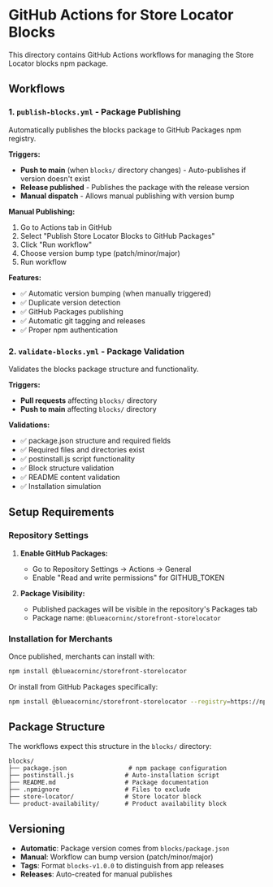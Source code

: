 # GitHub Actions for Store Locator Blocks

This directory contains GitHub Actions workflows for managing the Store Locator blocks npm package.

## Workflows

### 1. `publish-blocks.yml` - Package Publishing

Automatically publishes the blocks package to GitHub Packages npm registry.

**Triggers:**
- **Push to main** (when `blocks/` directory changes) - Auto-publishes if version doesn't exist
- **Release published** - Publishes the package with the release version
- **Manual dispatch** - Allows manual publishing with version bump

**Manual Publishing:**
1. Go to Actions tab in GitHub
2. Select "Publish Store Locator Blocks to GitHub Packages"
3. Click "Run workflow"
4. Choose version bump type (patch/minor/major)
5. Run workflow

**Features:**
- ✅ Automatic version bumping (when manually triggered)
- ✅ Duplicate version detection
- ✅ GitHub Packages publishing
- ✅ Automatic git tagging and releases
- ✅ Proper npm authentication

### 2. `validate-blocks.yml` - Package Validation

Validates the blocks package structure and functionality.

**Triggers:**
- **Pull requests** affecting `blocks/` directory
- **Push to main** affecting `blocks/` directory

**Validations:**
- ✅ package.json structure and required fields
- ✅ Required files and directories exist
- ✅ postinstall.js script functionality
- ✅ Block structure validation
- ✅ README content validation
- ✅ Installation simulation

## Setup Requirements

### Repository Settings

1. **Enable GitHub Packages:**
   - Go to Repository Settings → Actions → General
   - Enable "Read and write permissions" for GITHUB_TOKEN

2. **Package Visibility:**
   - Published packages will be visible in the repository's Packages tab
   - Package name: `@blueacorninc/storefront-storelocator`

### Installation for Merchants

Once published, merchants can install with:

```bash
npm install @blueacorninc/storefront-storelocator
```

Or install from GitHub Packages specifically:

```bash
npm install @blueacorninc/storefront-storelocator --registry=https://npm.pkg.github.com
```

## Package Structure

The workflows expect this structure in the `blocks/` directory:

```
blocks/
├── package.json                 # npm package configuration
├── postinstall.js              # Auto-installation script
├── README.md                   # Package documentation
├── .npmignore                  # Files to exclude
├── store-locator/              # Store locator block
└── product-availability/       # Product availability block
```

## Versioning

- **Automatic**: Package version comes from `blocks/package.json`
- **Manual**: Workflow can bump version (patch/minor/major)
- **Tags**: Format `blocks-v1.0.0` to distinguish from app releases
- **Releases**: Auto-created for manual publishes
